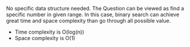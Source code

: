 No specific data structure needed. The Question can be viewed as
find a specific number in given range. 
In this case, binary search can achieve great 
time and space complexity than go through all possible value.
  
- Time complexity is O(log(n))
- Space complexity is O(1)

